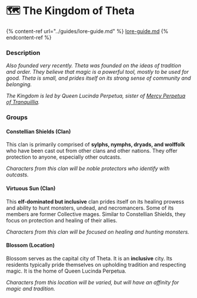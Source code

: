 # 🗺 The Kingdom of Theta

{% content-ref url="../guides/lore-guide.md" %}
[lore-guide.md](../guides/lore-guide.md)
{% endcontent-ref %}

### Description

_Also founded very recently. Theta was founded on the ideas of tradition and order. They believe that magic is a powerful tool, mostly to be used for good. Theta is small, and prides itself on its strong sense of community and belonging._&#x20;

_The Kingdom is led by Queen Lucinda Perpetua, sister of_ [_Mercy Perpetua of Tranquillia_](the-kingdom-of-tranquillia.md)_._

### Groups

#### Constellian Shields (Clan)

This clan is primarily comprised of **sylphs, nymphs, dryads, and wolffolk** who have been cast out from other clans and other nations. They offer protection to anyone, especially other outcasts.&#x20;

_Characters from this clan will be noble protectors who identify with outcasts._

#### Virtuous Sun (Clan)

This **elf-dominated but inclusive** clan prides itself on its healing prowess and ability to hunt monsters, undead, and necromancers. Some of its members are former Collective mages. Similar to Constellian Shields, they focus on protection and healing of their allies.

_Characters from this clan will be focused on healing and hunting monsters._

#### Blossom (Location)

Blossom serves as the capital city of Theta. It is an **inclusive** city. Its residents typically pride themselves on upholding tradition and respecting magic. It is the home of Queen Lucinda Perpetua.

_Characters from this location will be varied, but will have an affinity for magic and tradition._
